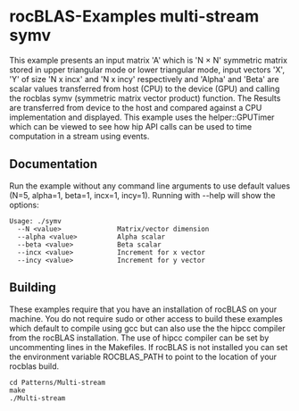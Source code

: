 # rocBLAS-Examples multi-stream symv
This example presents an input matrix 'A' which is 'N × N' symmetric matrix stored in upper triangular mode or lower triangular mode, input vectors 'X', 'Y' of size 'N x incx' and 'N x incy' respectively and 'Alpha' and 'Beta' are scalar values transferred from host (CPU) to the device (GPU) and calling the rocblas symv (symmetric matrix vector product) function. The Results are transferred from device to the host and compared against a CPU implementation and displayed.  This example uses the helper::GPUTimer which can be viewed to see how hip API calls can be used to time computation in a stream using events.

## Documentation
Run the example without any command line arguments to use default values (N=5, alpha=1, beta=1, incx=1, incy=1).
Running with --help will show the options:

    Usage: ./symv
      --N <value>              Matrix/vector dimension
      --alpha <value>          Alpha scalar
      --beta <value>           Beta scalar
      --incx <value>           Increment for x vector
      --incy <value>           Increment for y vector

## Building
These examples require that you have an installation of rocBLAS on your machine. You do not require sudo or other access to build these examples which default to compile using gcc but can also use the the hipcc compiler from the rocBLAS installation. The use of hipcc compiler can be set by uncommenting lines in the Makefiles. If rocBLAS is not installed you can set the environment variable ROCBLAS_PATH to point to the location of your rocblas build.

    cd Patterns/Multi-stream 
    make
    ./Multi-stream
 
